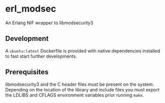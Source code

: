 # erl_modsec
An Erlang NIF wrapper to libmodsecurity3

## Development
A `ubuntu:latest` Dockerfile is provided with native dependencies installed to fast start further developments.

## Prerequisites
libmodsecurity3 and the C header files must be present on the system.
Depending on the location of the library and include files you must export the LDLIBS and CFLAGS environment variables prior running `make`.

